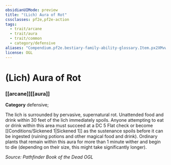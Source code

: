 ```yaml
---
obsidianUIMode: preview
title: "(Lich) Aura of Rot"
cssclasses: pf2e,pf2e-action
tags:
  - trait/arcane
  - trait/aura
  - trait/common
  - category/defensive
aliases: "Compendium.pf2e.bestiary-family-ability-glossary.Item.px2XMvw2s5RLV0X1"
license: OGL
---
```

# (Lich) Aura of Rot

### [[arcane]][[aura]]

**Category** defensive; 




The lich is surrounded by pervasive, supernatural rot. Unattended food and drink within 30 feet of the lich immediately spoils. Anyone attempting to eat or drink within this area must succeed at a DC 5 Flat check or become [[Conditions/Sickened 1|Sickened 1]] as the sustenance spoils before it can be ingested (ruining potions and other magical food and drink). Ordinary plants that remain within this aura for more than 1 minute wither and begin to die (depending on their size, this might take significantly longer).

*Source: Pathfinder Book of the Dead*
*OGL*